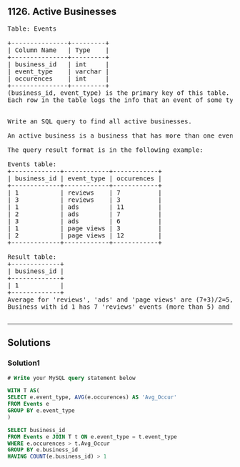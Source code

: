 ## 1126. Active Businesses

<pre>
Table: Events

+---------------+---------+
| Column Name   | Type    |
+---------------+---------+
| business_id   | int     |
| event_type    | varchar |
| occurences    | int     | 
+---------------+---------+
(business_id, event_type) is the primary key of this table.
Each row in the table logs the info that an event of some type occured at some business for a number of times.
 

Write an SQL query to find all active businesses.

An active business is a business that has more than one event type with occurences greater than the average occurences of that event type among all businesses.

The query result format is in the following example:

Events table:
+-------------+------------+------------+
| business_id | event_type | occurences |
+-------------+------------+------------+
| 1           | reviews    | 7          |
| 3           | reviews    | 3          |
| 1           | ads        | 11         |
| 2           | ads        | 7          |
| 3           | ads        | 6          |
| 1           | page views | 3          |
| 2           | page views | 12         |
+-------------+------------+------------+

Result table:
+-------------+
| business_id |
+-------------+
| 1           |
+-------------+ 
Average for 'reviews', 'ads' and 'page views' are (7+3)/2=5, (11+7+6)/3=8, (3+12)/2=7.5 respectively.
Business with id 1 has 7 'reviews' events (more than 5) and 11 'ads' events (more than 8) so it is an active business.

</pre>

----------------------------------------------------------------


## Solutions
### Solution1
```sql
# Write your MySQL query statement below

WITH T AS(
SELECT e.event_type, AVG(e.occurences) AS 'Avg_Occur'
FROM Events e
GROUP BY e.event_type
)

SELECT business_id
FROM Events e JOIN T t ON e.event_type = t.event_type
WHERE e.occurences > t.Avg_Occur
GROUP BY e.business_id
HAVING COUNT(e.business_id) > 1

```



